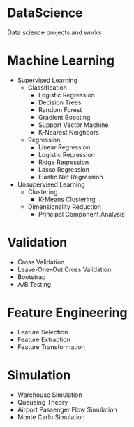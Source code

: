 # DataScience
Data science projects and works

# Machine Learning
- Supervised Learning
    - Classification
        - Logistic Regression
        - Decision Trees
        - Random Forest
        - Gradient Boosting
        - Support Vector Machine
        - K-Nearest Neighbors
    - Regression
        - Linear Regression
        - Logistic Regression
        - Ridge Regression
        - Lasso Regression
        - Elastic Net Regression    
- Unsupervised Learning
    - Clustering
        - K-Means Clustering
    - Dimensionality Reduction
        - Principal Component Analysis

# Validation
- Cross Validation
- Leave-One-Out Cross Validation
- Bootstrap
- A/B Testing

# Feature Engineering
- Feature Selection
- Feature Extraction
- Feature Transformation

# Simulation
- Warehouse Simulation
- Queueing Theory
- Airport Passenger Flow Simulation
- Monte Carlo Simulation

